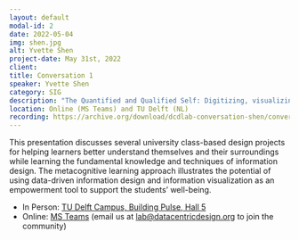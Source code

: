```yaml
---
layout: default
modal-id: 2
date: 2022-05-04
img: shen.jpg
alt: Yvette Shen
project-date: May 31st, 2022
client: 
title: Conversation 1
speaker: Yvette Shen
category: SIG
description: "The Quantified and Qualified Self: Digitizing, visualizing, & introspection"
location: Online (MS Teams) and TU Delft (NL) 
recording: https://archive.org/download/dcdlab-conversation-shen/conversation-shen.mp4
---
```


This presentation discusses several university class-based design projects for helping learners better understand themselves and their surroundings while learning the fundamental knowledge and techniques of information design. The metacognitive learning approach illustrates the potential of using data-driven information design and information visualization as an empowerment tool to support the students’ well-being.

* In Person: [TU Delft Campus, Building Pulse, Hall 5](https://esviewer.tudelft.nl/space/168/)
* Online: [MS Teams](https://teams.microsoft.com/l/meetup-join/19%3a8e9bf40774c04e958683f95bcd96db78%40thread.tacv2/1651850230456?context=%7b%22Tid%22%3a%22096e524d-6929-4030-8cd3-8ab42de0887b%22%2c%22Oid%22%3a%225cf00de1-79fa-4846-a9b6-b23d3fc778d8%22%7d) (email us at [lab@datacentricdesign.org](mailto:lab@datacentricdesign.org) to join the community)
